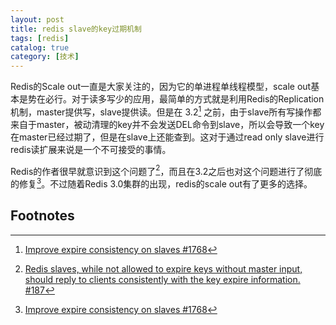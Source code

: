 ```yaml
---
layout: post
title: redis slave的key过期机制
tags: [redis]
catalog: true
category: [技术]
---
```



Redis的Scale out一直是大家关注的，因为它的单进程单线程模型，scale out基本是势在必行。对于读多写少的应用，最简单的方式就是利用Redis的Replication机制，master提供写，slave提供读。但是在 3.2[^1] 之前，由于slave所有写操作都来自于master，被动清理的key并不会发送DEL命令到slave，所以会导致一个key在master已经过期了，但是在slave上还能查到。这对于通过read only slave进行redis读扩展来说是一个不可接受的事情。

Redis的作者很早就意识到这个问题了[^2]，而且在3.2之后也对这个问题进行了彻底的修复[^1]。不过随着Redis 3.0集群的出现，redis的scale out有了更多的选择。


Footnotes
---------

[^1]: [Improve expire consistency on slaves #1768](https://github.com/antirez/redis/issues/1768)
[^2]: [Redis slaves, while not allowed to expire keys without master input, should reply to clients consistently with the key expire information. #187](https://github.com/antirez/redis/issues/187)
[^3]: [Replication-Read-only slave](https://redis.io/topics/replication#read-only-slave)
